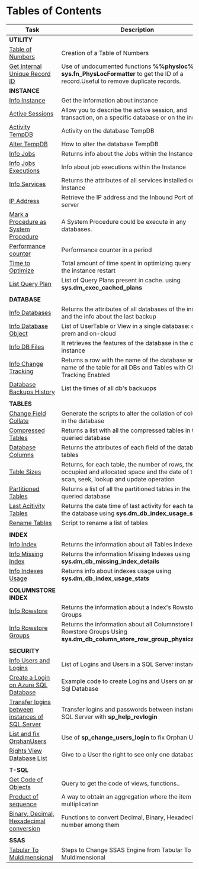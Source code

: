 # Tables of Contents

|Task|Description|
|---|---|
|**UTILITY**|
|[Table of Numbers](Utility/TableOfNumbers.md)|Creation of a Table of Numbers|
|[Get Internal Unique Record ID](Utility/GetInternalRecordId.md)|Use of undocumented functions **%%physloc%%**  and **sys.fn_PhysLocFormatter** to get the ID of a record.Useful to remove duplicate records.|
|**INSTANCE**|
|[Info Instance](Instance/Info_Instance.md)|Get the information about instance|
|[Active Sessions](Instance/Active_Sessions.sql)|Allow you to describe the active session, and transaction, on a specific database or on the instance|
|[Activity TempDB](Instance/Activity_TempDB.sql)|Activity on the database TempDB|
|[Alter TempDB](Instance/Alter_TempDB.sql)|How to alter the database TempDB|
|[Info Jobs](Instance/Info_Jobs.sql)|Returns info about the Jobs within the Instance|
|[Info Jobs Executions](Instance/Info_Jobs_Executions.sql)|Info about job executions within the Instance|
|[Info Services](Instance/Info_Services.sql)|Returns the attributes of all services installed on the Instance|
|[IP Address](Instance/Ip_Address.sql)|Retrieve the IP address and the Inbound Port of the server|
|[Mark a Procedure as System Procedure](Instance/CreateSystemProcedure.md)|A System Procedure could be execute in any databases.
|[Performance counter](Instance/CrePerformance_counter_in_a_period.sql)|Performance counter in a period|
|[Time to Optimize](Instance/Time_to_Optimize.sql)|Total amount of time spent in optimizing query since the instance restart|
|[List Query Plan](Instance/QueryPlan.md)|List of Query Plans present in cache. using **sys.dm_exec_cached_plans** |
|||
|**DATABASE**|
|[Info Databases](Database/Info_Database.sql)|Returns the attributes of all databases of the instance and the info about the last backup|
|[Info Database Object](Database/Info_Database_Object.sql)|List of UserTable or View in a single database: on-prem and on-cloud|
|[Info DB Files](Database/Info_DB_Files.sql)|It retrieves the features of the database in the current instance|
|[Info Change Tracking](Database/Info_ChangeTraking.md)|Returns a row with the name of the database and the name of the table for all DBs and Tables with Change Tracking Enabled|
|[Database Backups History](Database/DatabaseBackupHistory.md)|List the times of all db's backuops|
|||
|**TABLES**|
|[Change Field Collate](Tables/Change_Field_Collate.sql)|Generate the scripts to alter the collation of columns in the database|
|[Compressed Tables](Tables/Compressed_Tables.sql)|Returns a list with all the compressed tables in the queried database|
|[Database Columns](Tables/Dizionario_colonne.sql)|Returns the attributes of each field of the database tables|
|[Table Sizes](Tables/Info_Tables_Size.sql)|Returns, for each table, the number of rows, the occupied and allocated space and the date of the last scan, seek, lookup and update operation|
|[Partitioned Tables](Tables/Info_PartitionTables.md)|Returns a list of all the partitioned tables in the queried database|
|[Last Acitivity Tables](Tables/LastTableActivity.md)|Returns the date time of last activity for each tables of the database using **sys.dm_db_index_usage_stats**|
|[Rename Tables](Tables/RenameTables.md)|Script to rename a list of tables|
|||
|**INDEX**|
|[Info Index](Index/Info_Index.md)|Returns the information about all Tables Indexes|
|[Info Missing Index](Index/Info_MissingIndex.md)|Returns the information Missing Indexes using **sys.dm_db_missing_index_details**|
|[Info Indexes Usage](Index/Info_IndexUsage.md)|Returns info about indexes usage using **sys.dm_db_index_usage_stats**|
|||
|**COLUMNSTORE INDEX**|
|[Info Rowstore](Index/Info_ColumnStoreIndex.md)|Returns the information about a Index's Rowstore Groups|
|[Info Rowstore Groups](Index/Info_RowStoreGroups.md)|Returns the information about all Columnstore Index's Rowstore Groups Using **sys.dm_db_column_store_row_group_physical_stats**|
|||
|**SECURITY**||
|[Info Users and Logins](Security/InfoUserLogins.md)|List of Logins and Users in a SQL Server instance|
|[Create a Login on Azure SQL Database](Security/CreationNewLoginSQLAzure.md)|Example code to create Logins and Users on an Azure Sql Database|
|[Transfer logins between instances of SQL Server](Security/sp_help_revlogin.md)|Transfer logins and passwords between instances of SQL Server with  **sp_help_revlogin**|
|[List and fix OrphanUsers](Security/OrphanUsers.md)|Use of **sp_change_users_login** to fix Orphan Users|
|[Rights View Database List](Security/VisibilityToOnlyADataBase.md)| Give to a User the right to see only one database |
|||
|**T-SQL**|
|[Get Code of Objects](TSql/GetCodeObjects.md)|Query to get the code of views, functions..|
|[Product of sequence](TSql/ProductSequence.md)|A way to obtain an aggregation where the item are multiplication|
|[Binary, Decimal, Hexadecimal conversion](TSql/ConversionDecimalBinaryHex.md)|Functions to convert Decimal, Binary, Hexadecimal number among them|
|||
|**SSAS**|
|[Tabular To Muldimensional](SSAS/ChangeEngineMultidimensionaleToTabular.md)|Steps to Change SSAS Engine from Tabular To Muldimensional|
